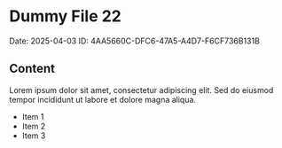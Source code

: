 # Dummy File 22

Date: 2025-04-03
ID: 4AA5660C-DFC6-47A5-A4D7-F6CF736B131B

## Content

Lorem ipsum dolor sit amet, consectetur adipiscing elit.
Sed do eiusmod tempor incididunt ut labore et dolore magna aliqua.

* Item 1
* Item 2
* Item 3
